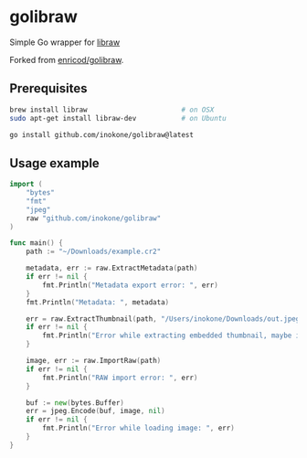 # golibraw

Simple Go wrapper for [libraw](https://www.libraw.org/)

Forked from [enricod/golibraw](https://github.com/enricod/golibraw).

## Prerequisites

``` sh
brew install libraw                       # on OSX
sudo apt-get install libraw-dev           # on Ubuntu

go install github.com/inokone/golibraw@latest
```

## Usage example

``` go
import (
    "bytes"
    "fmt"
    "jpeg"
    raw "github.com/inokone/golibraw"
)

func main() {
    path := "~/Downloads/example.cr2"

    metadata, err := raw.ExtractMetadata(path)
    if err != nil {
        fmt.Println("Metadata export error: ", err)
    }
    fmt.Println("Metadata: ", metadata)

    err = raw.ExtractThumbnail(path, "/Users/inokone/Downloads/out.jpeg")
    if err != nil {
        fmt.Println("Error while extracting embedded thumbnail, maybe it is not present: ", err)
    }

    image, err := raw.ImportRaw(path)
    if err != nil {
        fmt.Println("RAW import error: ", err)
    }

    buf := new(bytes.Buffer)
    err = jpeg.Encode(buf, image, nil)
    if err != nil {
        fmt.Println("Error while loading image: ", err)
    }
}
```
